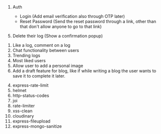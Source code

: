 <!-- Routes -->

1. Auth

   <!-- - Register (Add email verification also) (DONE) -->

   - Login (Add email verification also through OTP later)
   <!-- - Logout (DONE) -->
   - Reset Password (Send the reset password through a link, other than that don't allow anyone to go to that link)

<!-- 2. Travel Logs (DONE) -->
<!-- 3. Users (DONE) -->

<!-- User can skip the login and register step to see this page -->

<!-- 4. Get/See all travel logs from all users (DONE) -->
<!-- 5. Get/See the particular travel log (DONE) -->

<!-- User needs to register and login to see this pages -->

<!-- 1. User profile of the person who wrote the log (DONE) -->
<!-- 2. Write a log (DONE) -->
<!-- 3. Edit their own profile (DONE) -->
<!-- 4. Delete their own profile (Show a confirmation popup,) (DONE) -->

5. Delete their log (Show a confirmation popup)
<!-- 6. Logout (DONE) -->

<!-- Extra pages -->

<!-- 1. 404 page (DONE) -->

<!-- Additional Features to add in later versions -->

1. Like a log, comment on a log
2. Chat functionality between users
3. Trending logs
4. Most liked users
5. Allow user to add a personal image
6. Add a draft feature for blog, like if while writing a blog the user wants to save it to complete it later.

<!-- Packages -->

4. express-rate-limit
5. helmet
6. http-status-codes
7. joi
8. rate-limiter
9. xss-clean
10. cloudinary
11. express-fileupload
12. express-mongo-sanitize
